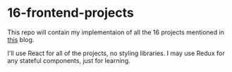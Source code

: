 # 16-frontend-projects
This repo will contain my implementaion of all the 16 projects mentioned in [this](https://dev.to/frontendmentor/16-front-end-projects-with-designs-to-help-improve-your-coding-skills-5ajl) blog.

I'll use React for all of the projects, no styling libraries. I may use Redux for any stateful components, just for learning.

